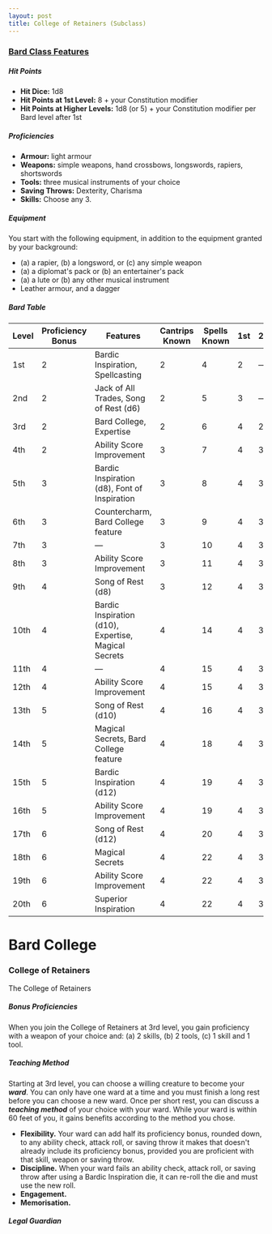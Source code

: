 ```yaml
---
layout: post
title: College of Retainers (Subclass)
---
```


### [Bard Class Features](https://2014.5e.tools/classes.html#bard_phb)

##### **Hit Points**

- **Hit Dice:** 1d8
- **Hit Points at 1st Level:** 8 + your Constitution modifier
- **Hit Points at Higher Levels:** 1d8 (or 5) + your Constitution modifier per Bard level after 1st

##### **Proficiencies**

- **Armour:** light armour
- **Weapons:** simple weapons, hand crossbows, longswords, rapiers, shortswords
- **Tools:** three musical instruments of your choice
- **Saving Throws:** Dexterity, Charisma
- **Skills:** Choose any 3.

##### **Equipment**

You start with the following equipment, in addition to the equipment granted by your background:

- (a) a rapier, (b) a longsword, or (c) any simple weapon
- (a) a diplomat's pack or (b) an entertainer's pack
- (a) a lute or (b) any other musical instrument
- Leather armour, and a dagger

##### **Bard Table**

| Level | Proficiency Bonus | Features                                             | Cantrips Known | Spells Known | 1st | 2nd | 3rd | 4th | 5th | 6th | 7th | 8th | 9th |
|-------|-------------------|------------------------------------------------------|----------------|--------------|-----|-----|-----|-----|-----|-----|-----|-----|-----|
| 1st   | 2                 | Bardic Inspiration, Spellcasting                     | 2              | 4            | 2   | —   | —   | —   | —   | —   | —   | —   | —   |
| 2nd   | 2                 | Jack of All Trades, Song of Rest (d6)                | 2              | 5            | 3   | —   | —   | —   | —   | —   | —   | —   | —   |
| 3rd   | 2                 | Bard College, Expertise                              | 2              | 6            | 4   | 2   | —   | —   | —   | —   | —   | —   | —   |
| 4th   | 2                 | Ability Score Improvement                            | 3              | 7            | 4   | 3   | —   | —   | —   | —   | —   | —   | —   |
| 5th   | 3                 | Bardic Inspiration (d8), Font of Inspiration         | 3              | 8            | 4   | 3   | 2   | —   | —   | —   | —   | —   | —   |
| 6th   | 3                 | Countercharm, Bard College feature                   | 3              | 9            | 4   | 3   | 3   | —   | —   | —   | —   | —   | —   |
| 7th   | 3                 | —                                                    | 3              | 10           | 4   | 3   | 3   | 1   | —   | —   | —   | —   | —   |
| 8th   | 3                 | Ability Score Improvement                            | 3              | 11           | 4   | 3   | 3   | 2   | —   | —   | —   | —   | —   |
| 9th   | 4                 | Song of Rest (d8)                                    | 3              | 12           | 4   | 3   | 3   | 3   | 1   | —   | —   | —   | —   |
| 10th  | 4                 | Bardic Inspiration (d10), Expertise, Magical Secrets | 4              | 14           | 4   | 3   | 3   | 3   | 2   | —   | —   | —   | —   |
| 11th  | 4                 | —                                                    | 4              | 15           | 4   | 3   | 3   | 3   | 2   | 1   | —   | —   | —   |
| 12th  | 4                 | Ability Score Improvement                            | 4              | 15           | 4   | 3   | 3   | 3   | 2   | 1   | —   | —   | —   |
| 13th  | 5                 | Song of Rest (d10)                                   | 4              | 16           | 4   | 3   | 3   | 3   | 2   | 1   | 1   | —   | —   |
| 14th  | 5                 | Magical Secrets, Bard College feature                | 4              | 18           | 4   | 3   | 3   | 3   | 2   | 1   | 1   | —   | —   |
| 15th  | 5                 | Bardic Inspiration (d12)                             | 4              | 19           | 4   | 3   | 3   | 3   | 2   | 1   | 1   | 1   | —   |
| 16th  | 5                 | Ability Score Improvement                            | 4              | 19           | 4   | 3   | 3   | 3   | 2   | 1   | 1   | 1   | —   |
| 17th  | 6                 | Song of Rest (d12)                                   | 4              | 20           | 4   | 3   | 3   | 3   | 2   | 1   | 1   | 1   | 1   |
| 18th  | 6                 | Magical Secrets                                      | 4              | 22           | 4   | 3   | 3   | 3   | 3   | 1   | 1   | 1   | 1   |
| 19th  | 6                 | Ability Score Improvement                            | 4              | 22           | 4   | 3   | 3   | 3   | 3   | 2   | 1   | 1   | 1   |
| 20th  | 6                 | Superior Inspiration                                 | 4              | 22           | 4   | 3   | 3   | 3   | 3   | 2   | 2   | 1   | 1   |

# Bard College

### College of Retainers

The College of Retainers

##### **Bonus Proficiencies**

When you join the College of Retainers at 3rd level, you gain proficiency with a weapon of your choice and: (a) 2 skills, (b) 2 tools, (c) 1 skill and 1 tool.

##### **Teaching Method**

Starting at 3rd level, you can choose a willing creature to become your ***ward***. You can only have one ward at a time and you must finish a long rest before you can choose a new ward. Once per short rest, you can discuss a ***teaching method*** of your choice with your ward. While your ward is within 60 feet of you, it gains benefits according to the method you chose.

- **Flexibility.** Your ward can add half its proficiency bonus, rounded down, to any ability check, attack roll, or saving throw it makes that doesn't already include its proficiency bonus, provided you are proficient with that skill, weapon or saving throw.
- **Discipline.** When your ward fails an ability check, attack roll, or saving throw after using a Bardic Inspiration die, it can re-roll the die and must use the new roll.
- **Engagement.**
- **Memorisation.**

##### **Legal Guardian**
